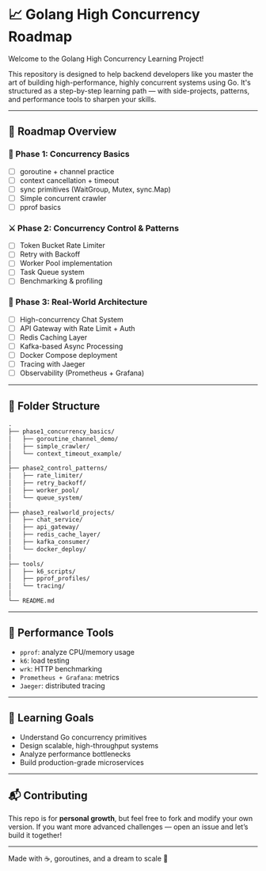 # 📈 Golang High Concurrency Roadmap

Welcome to the Golang High Concurrency Learning Project!

This repository is designed to help backend developers like you master the art of building high-performance, highly concurrent systems using Go. It's structured as a step-by-step learning path — with side-projects, patterns, and performance tools to sharpen your skills.

---

## 📌 Roadmap Overview

### 🥋 Phase 1: Concurrency Basics
- [ ] goroutine + channel practice
- [ ] context cancellation + timeout
- [ ] sync primitives (WaitGroup, Mutex, sync.Map)
- [ ] Simple concurrent crawler
- [ ] pprof basics

### ⚔️ Phase 2: Concurrency Control & Patterns
- [ ] Token Bucket Rate Limiter
- [ ] Retry with Backoff
- [ ] Worker Pool implementation
- [ ] Task Queue system
- [ ] Benchmarking & profiling

### 🧠 Phase 3: Real-World Architecture
- [ ] High-concurrency Chat System
- [ ] API Gateway with Rate Limit + Auth
- [ ] Redis Caching Layer
- [ ] Kafka-based Async Processing
- [ ] Docker Compose deployment
- [ ] Tracing with Jaeger
- [ ] Observability (Prometheus + Grafana)

---

## 📁 Folder Structure

```txt
.
├── phase1_concurrency_basics/
│   ├── goroutine_channel_demo/
│   ├── simple_crawler/
│   └── context_timeout_example/
│
├── phase2_control_patterns/
│   ├── rate_limiter/
│   ├── retry_backoff/
│   ├── worker_pool/
│   └── queue_system/
│
├── phase3_realworld_projects/
│   ├── chat_service/
│   ├── api_gateway/
│   ├── redis_cache_layer/
│   ├── kafka_consumer/
│   └── docker_deploy/
│
├── tools/
│   ├── k6_scripts/
│   ├── pprof_profiles/
│   └── tracing/
│
└── README.md
```

---

## 🧪 Performance Tools

- `pprof`: analyze CPU/memory usage
- `k6`: load testing
- `wrk`: HTTP benchmarking
- `Prometheus + Grafana`: metrics
- `Jaeger`: distributed tracing

---

## 📘 Learning Goals

- Understand Go concurrency primitives
- Design scalable, high-throughput systems
- Analyze performance bottlenecks
- Build production-grade microservices

---

## 📬 Contributing

This repo is for **personal growth**, but feel free to fork and modify your own version. If you want more advanced challenges — open an issue and let’s build it together!

---

Made with ☕️, goroutines, and a dream to scale 🚀
